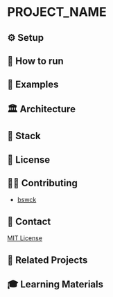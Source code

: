 # PROJECT_NAME

## ⚙️ Setup
## 🚀 How to run
## 📝 Examples
## 🏛️ Architecture
## 🤖 Stack
## 📖 License
## 👨‍💻 Contributing
* [bswck](https://github.com/bswck)
## 📧 Contact
[MIT License](https://choosealicense.com/licenses/mit/)
## 🔗 Related Projects 
## 🎓 Learning Materials
